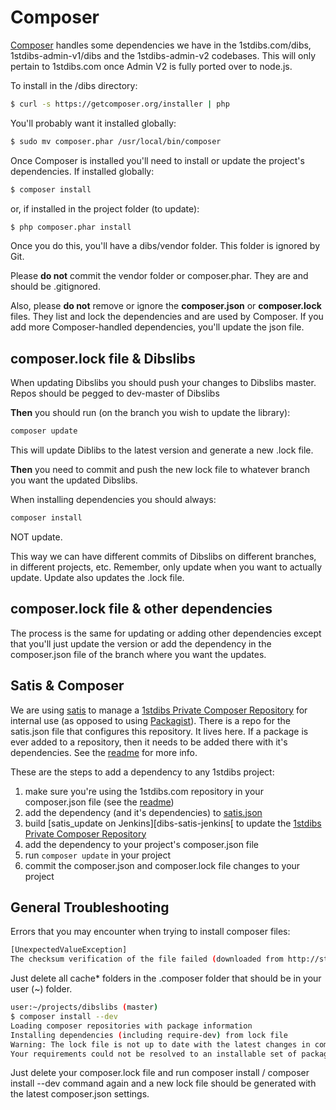 [composer]: https://getcomposer.org/
[satis]: http://getcomposer.org/doc/articles/handling-private-packages-with-satis.md
[dibs-satis]: http://staging.1stdibs.com/satis/
[dibs-satis-readme]: https://github.com/1stdibs/satis/blob/master/README.md
[dibs-satis-json]: https://github.com/1stdibs/satis/blob/master/satis.json
[dibs-satis-jenkins]: http://staging.1stdibs.com/jenkins/job/satis_update/

# Composer

[Composer][composer] handles some dependencies we have in the 1stdibs.com/dibs, 1stdibs-admin-v1/dibs and the 1stdibs-admin-v2 codebases.
This will only pertain to 1stdibs.com once Admin V2 is fully ported over to node.js.

To install in the /dibs directory: 

```bash
$ curl -s https://getcomposer.org/installer | php
```

You'll probably want it installed globally:

```bash
$ sudo mv composer.phar /usr/local/bin/composer
```

Once Composer is installed you'll need to install or update the project's dependencies.
If installed globally:

```bash
$ composer install
```

or, if installed in the project folder (to update): 

```bash
$ php composer.phar install
```

Once you do this, you'll have a dibs/vendor folder. This folder is ignored by Git.

Please **do not** commit the vendor folder or composer.phar. They are and should be .gitignored.

Also, please **do not** remove or ignore the **composer.json** or **composer.lock** files. They list and lock the dependencies and are used by Composer. If you add more Composer-handled dependencies, you'll update the json file.

## composer.lock file & Dibslibs

When updating Dibslibs you should push your changes to Dibslibs master. Repos should be pegged to dev-master of Dibslibs

**Then** you should run (on the branch you wish to update the library):

```bash
composer update
```

This will update Diblibs to the latest version and generate a new .lock file.

**Then** you need to commit and push the new lock file to whatever branch you want the updated Dibslibs.

When installing dependencies you should always:

```bash
composer install
```

NOT update.

This way we can have different commits of Dibslibs on different branches, in different projects, etc. Remember, only update when you want to actually update. Update also updates the .lock file.

## composer.lock file & other dependencies

The process is the same for updating or adding other dependencies except that you'll just update the version or add the dependency in the composer.json file of the branch where you want the updates. 

## Satis & Composer

We are using [satis][satis] to manage a [1stdibs Private Composer Repository][dibs-satis] for internal use (as opposed to using [Packagist](http://packagist.org/)).  There is a repo for the satis.json file that configures this repository. It lives here.  If a package is ever added to a repository, then it needs to be added there with it's dependencies. See the [readme][dibs-satis-readme] for more info. 

These are the steps to add a dependency to any 1stdibs project:

1. make sure you're using the 1stdibs.com repository in your composer.json file (see the [readme][dibs-satis-readme])
2. add the dependency (and it's dependencies) to [satis.json][dibs-satis-json]
3. build [satis_update on Jenkins][dibs-satis-jenkins[ to update the [1stdibs Private Composer Repository][dibs-satis]
4. add the dependency to your project's composer.json file
5. run `composer update` in your project
6. commit the composer.json and composer.lock file changes to your project

## General Troubleshooting

Errors that you may encounter when trying to install composer files:

```bash
[UnexpectedValueException] 
The checksum verification of the file failed (downloaded from http://staging.1stdibs.com/broker/repositories/dibs_repo/dists/twig_twig.zip)
```

Just delete all cache* folders in the .composer folder that should be in your user (~) folder.

```bash
user:~/projects/dibslibs (master)
$ composer install --dev
Loading composer repositories with package information
Installing dependencies (including require-dev) from lock file
Warning: The lock file is not up to date with the latest changes in composer.json. You may be getting outdated dependencies. Run update to update them.
Your requirements could not be resolved to an installable set of packages.
```

Just delete your composer.lock file and run composer install / composer install --dev command again and a new lock file should be generated with the latest composer.json settings.

